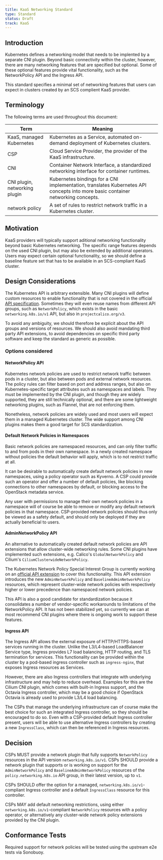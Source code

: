 ```yaml
---
title: KaaS Networking Standard
type: Standard
status: Draft
track: KaaS
---
```


## Introduction

Kubernetes defines a networking model that needs to be implented by a separate CNI plugin.
Beyond basic connectivity within the cluster, however, there are many networking features that are specified but optional.
Some of these optional features provide vital functionality, such as the NetworkPolicy API and the Ingress API.

This standard specifies a minimal set of networking features that users can expect in clusters created by an SCS complient KaaS provider.

## Terminology

The following terms are used throughout this document:

| Term | Meaning |
|------|---------|
| KaaS, managed Kubernetes | Kubernetes as a Service, automated on-demand deployment of Kubernetes clusters. |
| CSP | Cloud Service Provider, the provider of the KaaS infrastructure. |
| CNI | Container Network Interface, a standardized networking interface for container runtimes. |
| CNI plugin, networking plugin | Kubernetes bindings for a CNI implementation, translates Kubernetes API concepts into more basic container networking concepts. |
| network policy | A set of rules to restrict network traffic in a Kubernetes cluster. |

## Motivation

KaaS providers will typically support aditional networking functionality beyond basic Kubernetes networking.
The specific range features depends on the used CNI plugin, but may also be extended by additional operators.
Users may expect certain optional functionality, so we should define a baseline feature set that has to be available in an SCS-compliant KaaS cluster.

## Design Considerations

The Kubernetes API is arbitrary extensible.
Many CNI plugins will define custom resources to enable functionality that is not covered in the official [API specification](https://kubernetes.io/docs/reference/generated/kubernetes-api/v1.31/).
Sometimes they will even reuse names from different API groups, such as `NetworkPolicy`, which exists in the basic `networking.k8s.io/v1` API, but also in `projectcalico.org/v3`.

To avoid any ambiguity, we should therefore be explicit about the API groups and versions of resources.
We should also avoid mandating third party API extensions, to avoid dependencies on specific third party software and keep the standard as generic as possible.

### Options considered

#### NetworkPolicy API

Kubernetes network policies are used to restrict network traffic between pods in a cluster, but also between pods and external network resources.
The policy rules can filter based on port and address ranges, but also on Kubernetes-specific target attributes such as namespaces and labels.
They must be implemented by the CNI plugin, and though they are widely supported, they are still technically optional, and there are some lightweight networking plugins, such as Flannel, that are not enforcing them.

Nonetheless, network policies are widely used and most users will expect them in a managed Kubernetes cluster.
The wide support among CNI plugins makes them a good target for SCS standardization.

#### Default Network Policies in Namespaces

Basic network policies are namespaced resources, and can only filter traffic to and from pods in their own namespace.
In a newly created namespace without policies the default behavior will apply, which is to not restrict traffic at all.

It can be desirable to automatically create default network policies in new namespaces, using a policy operator such as Kyverno.
A CSP could provide such an operator and offer a number of default policies, like blocking connections to other namespaces by default, or blocking access to the OpenStack metadata service.

Any user with permissions to manage their own network policies in a namespace will of course be able to remove or modify any default network policies in that namespace.
CSP-provided network policies should thus only be viewed as a safety default, and should only be deployed if they are actually beneficial to users.

#### AdminNetworkPolicy API

An alternative to automatically created default network policies are API extensions that allow cluster-wide networking rules.
Some CNI plugins have implemented such extensions, e.g. Calico's `GlobalNetworkPolicy` and Cilium's `CiliumClusterwideNetworkPolicy`.

The Kubernetes Network Policy Special Interest Group is currently working on an [official API extension](https://network-policy-api.sigs.k8s.io/api-overview/) to cover this functionality.
This API extension introduces the new `AdminNetworkPolicy` and `BaselineAdminNetworkPolicy` resources, which represent cluster-wide network policies with respectively higher or lower precedence than namespaced network policies.

This API is also a good candidate for standardization because it consolidates a number of vendor-specific workarounds to limitations of the NetworkPolicy API.
It has not been stabilized yet, so currently we can at most recommend CNI plugins where there is ongoing work to support these features.

#### Ingress API

The Ingress API allows the external exposure of HTTP/HTTPS-based services running in the cluster.
Unlike the L3/L4-based LoadBalancer Service type, Ingress provides L7 load balancing, HTTP routing, and TLS termination for services.
This functionality can be provided within the cluster by a pod-based ingress controller such as `ingress-nginx`, that exposes Ingress resources as Services.

However, there are also Ingress controllers that integrate with underlying infrastructure and may help to reduce overhead.
Examples for this are the Cilium CNI plugin, which comes with built-in Ingress support, and the Octavia Ingress controller, which may be a good choice if OpenStack Octavia is already used to provide L3/L4 load balancing.

The CSPs that manage the underlying infrastructure can of course make the best choice for such an integrated Ingress controller, so they should be encouraged to do so.
Even with a CSP-provided default Ingress controller present, users will be able to use alternative Ingress controllers by creating a new `IngressClass`, which can then be referenced in Ingress resources.

## Decision

CSPs MUST provide a network plugin that fully supports `NetworkPolicy` resources in the API version `networking.k8s.io/v1`.
CSPs SHOULD provide a network plugin that supports or is working on support for the `AdminNetworkPolicy` and `BaselineAdminNetworkPolicy` resources of the `policy.networking.k8s.io` API group, in their latest version, up to `v1`.

CSPs SHOULD offer the option for a managed, `networking.k8s.io/v1`-compliant Ingress controller and a default `IngressClass` resource for this controller.

CSPs MAY add default networking restrictions, using either `networking.k8s.io/v1`-compliant `NetworkPolicy` resources with a policy operator, or alternatively any cluster-wide network policy extensions provided by the CNI plugin.

## Conformance Tests

Required support for network policies will be tested using the upstream e2e tests via Sonobuoy.
